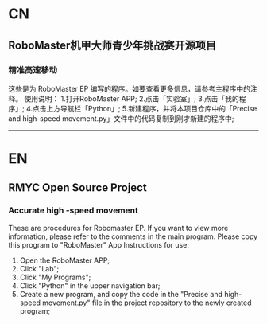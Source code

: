 # CN
## RoboMaster机甲大师青少年挑战赛开源项目
### 精准高速移动
这些是为 RoboMaster EP 编写的程序。如要查看更多信息，请参考主程序中的注释。
使用说明：
1.打开RoboMaster APP;
2.点击「实验室」;
3.点击「我的程序」;
4.点击上方导航栏「Python」;
5.新建程序，并将本项目仓库中的「Precise and high-speed movement.py」文件中的代码复制到刚才新建的程序中;
****
# EN
## RMYC Open Source Project
### Accurate high -speed movement
These are procedures for Robomaster EP. If you want to view more information, please refer to the comments in the main program.
Please copy this program to "RoboMaster" App
Instructions for use:
1. Open the RoboMaster APP;
2. Click "Lab";
3. Click "My Programs";
4. Click "Python" in the upper navigation bar;
5. Create a new program, and copy the code in the "Precise and high-speed movement.py" file in the project repository to the newly created program;
